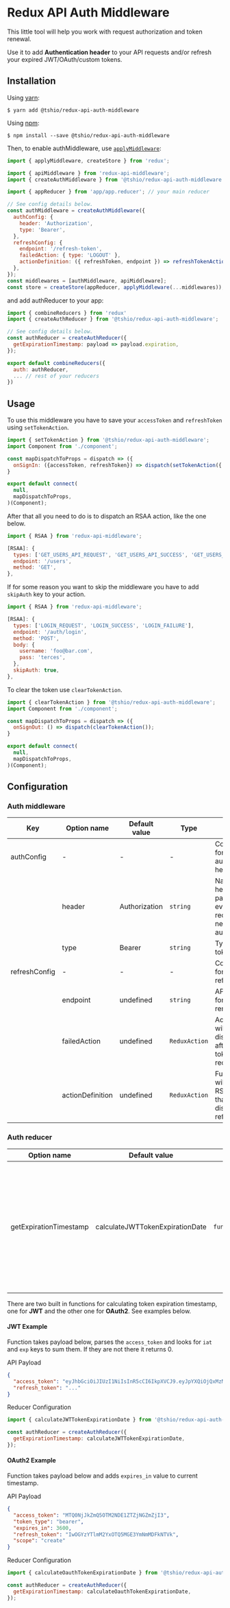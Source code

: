 # Redux API Auth Middleware

This little tool will help you work with request authorization and token renewal.

Use it to add **Authentication header** to your API requests and/or refresh your expired JWT/OAuth/custom tokens.

## Installation

Using [yarn](https://yarnpkg.com/lang/en/):

    $ yarn add @tshio/redux-api-auth-middleware

Using [npm](https://www.npmjs.com/):

    $ npm install --save @tshio/redux-api-auth-middleware

Then, to enable authMiddleware, use [`applyMiddleware`](https://redux.js.org/api-reference/applymiddleware):

```js
import { applyMiddleware, createStore } from 'redux';

import { apiMiddleware } from 'redux-api-middleware';
import { createAuthMiddleware } from '@tshio/redux-api-auth-middleware';

import { appReducer } from 'app/app.reducer'; // your main reducer

// See config details below.
const authMiddleware = createAuthMiddleware({
  authConfig: {
    header: 'Authorization',
    type: 'Bearer',
  },
  refreshConfig: {
    endpoint: '/refresh-token',
    failedAction: { type: 'LOGOUT' },
    actionDefinition: ({ refreshToken, endpoint }) => refreshTokenAction(refreshToken, endpoint), //not required
  },
});
const middlewares = [authMiddleware, apiMiddleware];
const store = createStore(appReducer, applyMiddleware(...middlewares));
```

and add authReducer to your app:

```js
import { combineReducers } from 'redux'
import { createAuthReducer } from '@tshio/redux-api-auth-middleware';

// See config details below.
const authReducer = createAuthReducer({
  getExpirationTimestamp: payload => payload.expiration,
});

export default combineReducers({
  auth: authReducer,
  ... // rest of your reducers
})
```

## Usage

To use this middleware you have to save your `accessToken` and `refreshToken` using `setTokenAction`.

```js
import { setTokenAction } from '@tshio/redux-api-auth-middleware';
import Component from './component';

const mapDispatchToProps = dispatch => ({
  onSignIn: ({accessToken, refreshToken}) => dispatch(setTokenAction({ access_token: accessToken, refresh_token: refreshToken, expires_in: 1555055916 }));
}

export default connect(
  null,
  mapDispatchToProps,
)(Component);
```

After that all you need to do is to dispatch an RSAA action, like the one below.

```js
import { RSAA } from 'redux-api-middleware';

[RSAA]: {
  types: ['GET_USERS_API_REQUEST', 'GET_USERS_API_SUCCESS', 'GET_USERS_API_FAILURE'],
  endpoint: '/users',
  method: 'GET',
},
```

If for some reason you want to skip the middleware you have to add `skipAuth` key to your action.

```js
import { RSAA } from 'redux-api-middleware';

[RSAA]: {
  types: ['LOGIN_REQUEST', 'LOGIN_SUCCESS', 'LOGIN_FAILURE'],
  endpoint: '/auth/login',
  method: 'POST',
  body: {
    username: 'foo@bar.com',
    pass: 'terces',
  },
  skipAuth: true,
},
```

To clear the token use `clearTokenAction`.

```js
import { clearTokenAction } from '@tshio/redux-api-auth-middleware';
import Component from './component';

const mapDispatchToProps = dispatch => ({
  onSignOut: () => dispatch(clearTokenAction());
}

export default connect(
  null,
  mapDispatchToProps,
)(Component);
```

## Configuration

### Auth middleware

| Key           | Option name      | Default value | Type          | Role                                                                           |
| ------------- | ---------------- | ------------- | ------------- | ------------------------------------------------------------------------------ |
| authConfig    | -                | -             | -             | Configuration for adding authorization headers                                 |
|               | header           | Authorization | `string`      | Name of the header passed to every request that needs authorization            |
|               | type             | Bearer        | `string`      | Type of the token                                                              |
| refreshConfig | -                | -             | -             | Configuration for token refresh                                                |
|               | endpoint         | undefined     | `string`      | API endpoint for token renewal                                                 |
|               | failedAction     | undefined     | `ReduxAction` | Action that will be dispatched after failed token request                      |
|               | actionDefinition | undefined     | `ReduxAction` | Function that will return RSAA Action that will be dispatched to refresh token |

### Auth reducer

| Option name            | Default value                   | Type               | Role                                                                                                                                |
| ---------------------- | ------------------------------- | ------------------ | ----------------------------------------------------------------------------------------------------------------------------------- |
| getExpirationTimestamp | calculateJWTTokenExpirationDate | `function<number>` | Function returning expiration timestamp for requested token. Defaults to a function that sums `iat` and `exp` keys from JWT payload |

There are two built in functions for calculating token expiration timestamp, one for **JWT** and the other one for **OAuth2**. See examples below.

#### JWT Example

Function takes payload below, parses the `access_token` and looks for `iat` and `exp` keys to sum them. If they are not there it returns 0.

API Payload

```json
{
  "access_token": "eyJhbGciOiJIUzI1NiIsInR5cCI6IkpXVCJ9.eyJpYXQiOjQxMzM5ODA3OTksImV4cCI6MzYwMH0.XzogySsPK2_KU4uceVR1rwwKa31_5Ur9zhqCaBYVzUw",
  "refresh_token": "..."
}
```

Reducer Configuration

```js
import { calculateJWTTokenExpirationDate } from '@tshio/redux-api-auth-middleware';

const authReducer = createAuthReducer({
  getExpirationTimestamp: calculateJWTTokenExpirationDate,
});
```

#### OAuth2 Example

Function takes payload below and adds `expires_in` value to current timestamp.

API Payload

```json
{
  "access_token": "MTQ0NjJkZmQ5OTM2NDE1ZTZjNGZmZjI3",
  "token_type": "bearer",
  "expires_in": 3600,
  "refresh_token": "IwOGYzYTlmM2YxOTQ5MGE3YmNmMDFkNTVk",
  "scope": "create"
}
```

Reducer Configuration

```js
import { calculateOauthTokenExpirationDate } from '@tshio/redux-api-auth-middleware';

const authReducer = createAuthReducer({
  getExpirationTimestamp: calculateOauthTokenExpirationDate,
});
```
